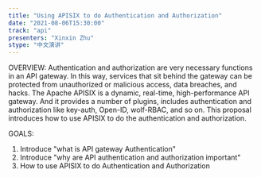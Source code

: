 ```yaml
---
title: "Using APISIX to do Authentication and Authorization"
date: "2021-08-06T15:30:00" 
track: "api"
presenters: "Xinxin Zhu"
stype: "中文演讲"
---
```

OVERVIEW:
 Authentication and authorization are very necessary functions in an API gateway. In this way, services that sit behind the gateway can be protected from unauthorized or malicious access, data breaches, and hacks. The Apache APISIX is a dynamic, real-time, high-performance API gateway. And it provides a number of plugins, includes authentication and authorization like key-auth, Open-ID, wolf-RBAC, and so on. This proposal introduces how to use APISIX to do the authentication and authorization.
 
 GOALS:
 1. Introduce "what is API gateway Authentication"
 2. Introduce "why are API authentication and authorization important"
 3. How to use APISIX to do Authentication and Authorization